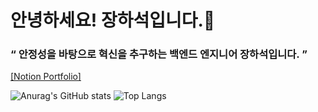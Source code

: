 # 안녕하세요! 장하석입니다.👋

### “ 안정성을 바탕으로 혁신을 추구하는 백엔드 엔지니어 장하석입니다. ”

[[Notion Portfolio]](https://www.notion.so/deanvelop/Dean-s-Portfolio-5755bfc9f30a4d1c90fd9fd32b55f0f5)
> 

![Anurag's GitHub stats](https://github-readme-stats.vercel.app/api?username=Hasky96&show_icons=true&theme=buefy)
![Top Langs](https://github-readme-stats.vercel.app/api/top-langs/?username=Hasky96&layout=compact&theme=buefy)


<!--
**Hasky96/Hasky96** is a ✨ _special_ ✨ repository because its `README.md` (this file) appears on your GitHub profile.

Here are some ideas to get you started:

- 🔭 I’m currently working on ...
- 🌱 I’m currently learning ...
- 👯 I’m looking to collaborate on ...
- 🤔 I’m looking for help with ...
- 💬 Ask me about ...
- 📫 How to reach me: ...
- 😄 Pronouns: ...
- ⚡ Fun fact: ...
-->

